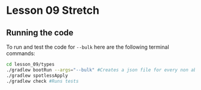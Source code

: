 # Lesson 09 Stretch
## Running the code
To run and test the code for `--bulk` here are the following terminal commands:

```bash
cd lesson_09/types
./gradlew bootRun --args="--bulk" #Creates a json file for every non abstract Provider java class
./gradlew spotlessApply
./gradlew check #Runs tests